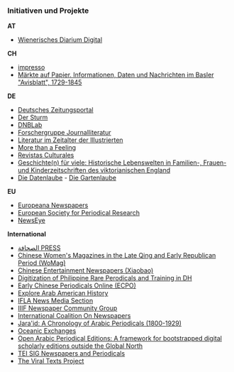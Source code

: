 ### Initiativen und Projekte

**AT**
* [Wienerisches Diarium Digital](https://digitarium.acdh.oeaw.ac.at/)

**CH**
* [impresso](http://impresso-project.ch/)  
* [Märkte auf Papier. Informationen, Daten und Nachrichten im Basler "Avisblatt", 1729-1845](https://forschdb2.unibas.ch/inf2/rm_projects/object_view.php?r=4486067)  

**DE**
* [Deutsches Zeitungsportal](https://pro.deutsche-digitale-bibliothek.de/node/984)
* [Der Sturm](https://www.adwmainz.de/projekte/der-sturm-digitale-quellenedition-zur-geschichte-der-internationalen-avantgarde/informationen.html)
* [DNBLab](https://www.dnb.de/DE/Professionell/Services/WissenschaftundForschung/DNBLab/dnblab_node.html)
* [Forschergruppe Journalliteratur](https://journalliteratur.blogs.ruhr-uni-bochum.de/)
* [Literatur im Zeitalter der Illustrierten](http://gepris.dfg.de/gepris/projekt/282457319)
* [More than a Feeling](http://media-sentiment.uni-leipzig.de/)
* [Revistas Culturales](http://www.revistas-culturales.de/)  
* [Geschichte(n) für viele: Historische Lebenswelten in Familien-, Frauen- und Kinderzeitschriften des viktorianischen England](http://portal.uni-freiburg.de/historische-lebenswelten/projekte/BK_DL)
* [Die Datenlaube](https://diedatenlaube.github.io/) - [Die Gartenlaube](https://de.wikisource.org/wiki/Die_Gartenlaube)

**EU** 
* [Europeana Newspapers](http://europeana-newspapers.eu/)
* [European Society for Periodical Research](http://www.espr-it.eu/)
* [NewsEye](http://newseye.eu/)

**International**
* [الصحافة PRESS](https://www.turath2020.org/press)
* [Chinese Women's Magazines in the Late Qing and Early Republican Period (WoMag)](https://uni-heidelberg.de/womag) 
* [Chinese Entertainment Newspapers (Xiaobao)](http://xiaobao.uni-hd.de/)
* [Digitization of Philippine Rare Perodicals and Training in DH](https://www.uantwerpen.be/en/research-groups/digitalhumanities/about/projects/vlir-uos/)
* [Early Chinese Periodicals Online (ECPO)](https://uni-heidelberg.de/ecpo)
* [Explore Arab American History](https://www.arabicarchives.org/)
* [IFLA News Media Section](https://www.ifla.org/news-media)
* [IIIF Newspaper Community Group](https://iiif.io/community/groups/newspapers/)
* [International Coalition On Newspapers](http://icon.crl.edu/)
* [Jara'id: A Chronology of Arabic Periodicals (1800-1929)](https://projectjaraid.github.io/)
* [Oceanic Exchanges](http://oceanicexchanges.org/)
* [Open Arabic Periodical Editions: A framework for bootstrapped digital scholarly editions outside the Global North](https://openarabicpe.github.io/)
* [TEI SIG Newspapers and Periodicals](http://www.tei-c.org/Activities/SIG/)  
* [The Viral Texts Project](https://viraltexts.org/)
